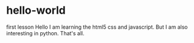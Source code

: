 # hello-world
first lesson
Hello I am learning the html5 css and javascript.
But I am also interesting in python.
That's all.
